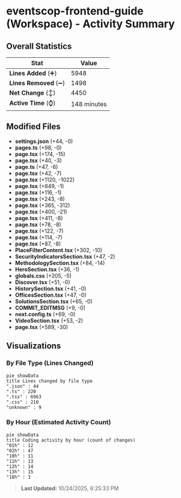 # eventscop-frontend-guide (Workspace) - Activity Summary 

## Overall Statistics

| Stat                   | Value                                                             |
| ---------------------- | ----------------------------------------------------------------- |
| **Lines Added** (➕)   | 5948                                          |
| **Lines Removed** (➖) | 1498                                        |
| **Net Change** (↕)    | 4450                |
| **Active Time** (⌚)   | 148 minutes |


## Modified Files
- **settings.json** (+44, -0)
- **pages.ts** (+98, -0)
- **page.tsx** (+174, -15)
- **page.tsx** (+40, -3)
- **page.ts** (+47, -6)
- **page.tsx** (+42, -7)
- **page.tsx** (+1120, -1022)
- **page.tsx** (+849, -1)
- **page.tsx** (+116, -1)
- **page.tsx** (+243, -8)
- **page.tsx** (+365, -312)
- **page.tsx** (+400, -21)
- **page.tsx** (+411, -8)
- **page.tsx** (+78, -8)
- **page.tsx** (+122, -7)
- **page.tsx** (+114, -7)
- **page.tsx** (+87, -8)
- **PlaceFilterContent.tsx** (+302, -10)
- **SecurityIndicatorsSection.tsx** (+47, -2)
- **MethodologySection.tsx** (+84, -14)
- **HeroSection.tsx** (+36, -1)
- **globals.css** (+205, -5)
- **Discover.tsx** (+51, -0)
- **HistorySection.tsx** (+41, -0)
- **OfficesSection.tsx** (+47, -0)
- **SolutionsSection.tsx** (+65, -0)
- **COMMIT_EDITMSG** (+9, -0)
- **next.config.ts** (+69, -0)
- **VideoSection.tsx** (+53, -2)
- **page.tsx** (+589, -30)

## Visualizations

### By File Type (Lines Changed)

```mermaid
pie showData
title Lines changed by file type
".json" : 44
".ts" : 220
".tsx" : 6963
".css" : 210
"unknown" : 9
```

### By Hour (Estimated Activity Count)

```mermaid
pie showData
title Coding activity by hour (count of changes)
"01h" : 12
"02h" : 47
"10h" : 11
"11h" : 13
"12h" : 14
"13h" : 15
"18h" : 3
```


> **Last Updated:** 10/24/2025, 6:25:33 PM